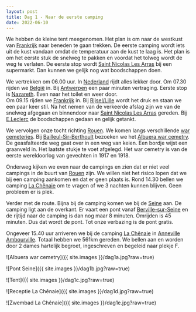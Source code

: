 ```yaml
---
layout: post
title: Dag 1 - Naar de eerste camping
date: 2022-06-10
---
```

We hebben de kleine tent meegenomen. Het plan is om naar de westkust van [Frankrijk](https://nl.wikipedia.org/wiki/Frankrijk) naar beneden te gaan trekken. De eerste camping wordt iets uit de kust vandaan omdat de temperatuur aan de kust te laag is.
Het plan is om het eerste stuk de snelweg te pakken en voordat het tolweg wordt de weg te verlaten. De eerste stop wordt [Saint Nicolas Les Arras](https://nl.wikipedia.org/wiki/Saint-Nicolas_(Pas-de-Calais)) bij een supermarkt. Dan kunnen we gelijk nog wat boodschappen doen.  

We vertrekken om 06.00 uur. In [Nederland](https://nl.wikipedia.org/wiki/Nederland) rijdt alles lekker door. Om 07.30 rijden we [België](https://nl.wikipedia.org/wiki/Belgi%C3%AB) in. Bij [Antwerpen](https://nl.wikipedia.org/wiki/Antwerpen_(stad)) een paar minuten vertraging. Eerste stop is [Nazareth](https://nl.wikipedia.org/wiki/Nazareth_(Belgi%C3%AB)). Even naar het toilet en weer door.  
Om 09.15 rijden we [Frankrijk](https://nl.wikipedia.org/wiki/Frankrijk) in. Bij [Rijsel/Lille](https://nl.wikipedia.org/wiki/Rijsel) wordt het druk en staan we een paar keer stil. Na het nemen van de verkeerde afslag zijn we van de snelweg afgegaan en binnendoor naar [Saint Nicolas Les Arras](https://nl.wikipedia.org/wiki/Saint-Nicolas_(Pas-de-Calais)) gereden. Bij [E.Leclerc](https://www.e.leclerc/mag/e-leclerc-saint-nicolas) de boodschappen gedaan en gelijk getankt.  

We vervolgen onze tocht richting [Rouen](https://nl.wikipedia.org/wiki/Rouen). We komen langs verschillende [war cemeteries](http://www.warcemeteries.nl/). Bij [Bailleul-Sir-Berthoult](https://nl.wikipedia.org/wiki/Bailleul-Sir-Berthoult) bezoeken we het [Albuera war cemetry](https://nl.wikipedia.org/wiki/Albuera_Cemetery).  De geasfalteerde weg gaat over in een weg van keien. Een bordje wijst een graanveld in. Het laatste stukje te voet afgelegd. Het war cemetry is van de eerste wereldoorlog van gevechten in 1917 en 1918.  

Onderweg kijken we even naar de campings en zien dat er niet veel campings in de buurt van [Rouen](https://nl.wikipedia.org/wiki/Rouen) zijn. We willen niet het risico lopen dat we bij een camping aankomen en dat er geen plaats is. Rond 14.30 bellen we camping [La Chênaie](http://www.campingnaturistelachenaie.fr/) om te vragen of we 3 nachten kunnen blijven. Geen probleem er is plek.  

Verder met de route. Bijna bij de camping komen we bij de [Seine](https://nl.wikipedia.org/wiki/Seine) aan. De camping ligt aan de overkant. Er vaart een pont vanaf [Berville-sur-Seine](https://nl.wikipedia.org/wiki/Berville-sur-Seine) en de rijtijd naar de camping is dan nog maar 8 minuten. Omrijden is 45 minuten. Dus dat wordt de pont. Tot onze verbazing is de pont gratis.

Ongeveer 15.40 uur arriveren we bij de camping [La Chênaie](http://www.campingnaturistelachenaie.fr/) in [Anneville Ambourville](https://nl.wikipedia.org/wiki/Anneville-Ambourville). Totaal hebben we 561km gereden. We bellen aan en worden door 2 dames hartelijk begroet, ingeschreven en begeleid naar plekje F.

![Albuera war cemetry]({{ site.images }}/dag1a.jpg?raw=true)  

![Pont Seine]({{ site.images }}/dag1b.jpg?raw=true)  

![Tent]({{ site.images }}/dag1c.jpg?raw=true)  

![Receptie La Chênaie]({{ site.images }}/dag1d.jpg?raw=true)  

![Zwembad La Chênaie]({{ site.images }}/dag1e.jpg?raw=true)